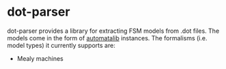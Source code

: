 # dot-parser
dot-parser provides a library for extracting FSM models from .dot files. The models come in the form of [automatalib](https://github.com/LearnLib/automatalib) instances. The formalisms (i.e. model types) it currently supports are:
* Mealy machines
